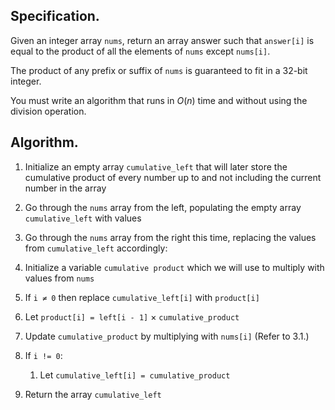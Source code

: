 ## $\text{Specification}$.
Given an integer array `nums`, return an array answer such that `answer[i]` is equal to the product of all the elements of `nums` except `nums[i]`.

The product of any prefix or suffix of `nums` is guaranteed to fit in a 32-bit integer.

You must write an algorithm that runs in $O(n)$ time and without using the division operation.

## $\text{Algorithm}$.
1. Initialize an empty array `cumulative_left` that will later store the cumulative product of every number up to and not including the current number in the array
2. Go through the `nums` array from the left, populating the empty array `cumulative_left` with values
3. Go through the `nums` array from the right this time, replacing the values from `cumulative_left` accordingly:
  1. Initialize a variable `cumulative product` which we will use to multiply with values from `nums`
  2. If `i ≠ 0` then replace `cumulative_left[i]` with `product[i]`
  3. Let `product[i] = left[i - 1]` $\times$ `cumulative_product`
  4. Update `cumulative_product` by multiplying with `nums[i]` (Refer to 3.1.)

4. If `i != 0`:
   1. Let `cumulative_left[i] = cumulative_product`
5. Return the array `cumulative_left`
